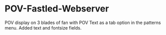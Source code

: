 # POV-Fastled-Webserver
POV display on 3 blades of fan with POV Text as a tab option in the patterns menu.
Added text and fontsize fields.
